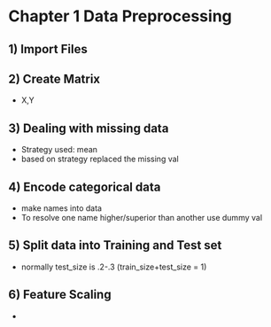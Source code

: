 # Chapter 1 Data Preprocessing

## 1) Import Files

## 2) Create Matrix 
* X,Y

## 3) Dealing with missing data 
* Strategy used: mean
* based on strategy replaced the missing val

## 4) Encode categorical data 
* make names into data
* To resolve one name higher/superior than another use dummy val

## 5) Split data into Training and Test set
* normally test_size is .2-.3 (train_size+test_size = 1)

## 6) Feature Scaling 
* 
